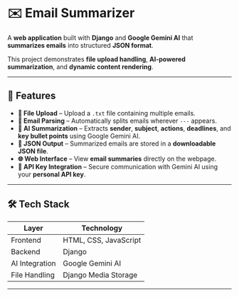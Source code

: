 # ✉️ Email Summarizer

A **web application** built with **Django** and **Google Gemini AI** that **summarizes emails** into structured **JSON format**.  

This project demonstrates **file upload handling**, **AI-powered summarization**, and **dynamic content rendering**.

---

## 🚀 Features

- **🔹 File Upload** – Upload a `.txt` file containing multiple emails.  
- **🧾 Email Parsing** – Automatically splits emails wherever `---` appears.  
- **🤖 AI Summarization** – Extracts **sender**, **subject**, **actions**, **deadlines**, and **key bullet points** using Google Gemini AI.  
- **💾 JSON Output** – Summarized emails are stored in a **downloadable JSON file**.  
- **🌐 Web Interface** – View **email summaries** directly on the webpage.  
- **🔑 API Key Integration** – Secure communication with Gemini AI using your **personal API key**.

---

## 🛠️ Tech Stack

| Layer        | Technology |
|--------------|------------|
| Frontend     | HTML, CSS, JavaScript |
| Backend      | Django |
| AI Integration | Google Gemini AI |
| File Handling | Django Media Storage |

---
